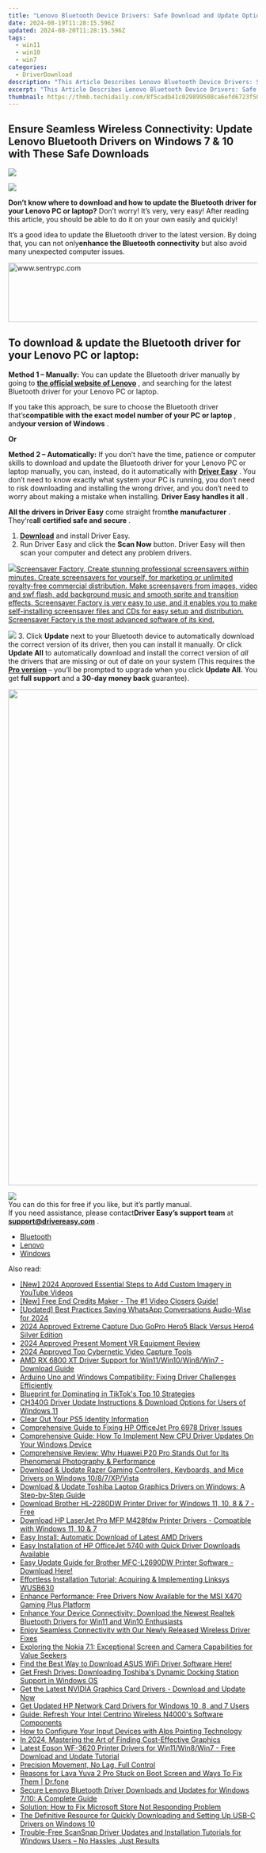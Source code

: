 ```yaml
---
title: "Lenovo Bluetooth Device Drivers: Safe Download and Update Options for Windows 7/10 Users"
date: 2024-08-19T11:28:15.596Z
updated: 2024-08-20T11:28:15.596Z
tags:
  - win11
  - win10
  - win7
categories:
  - DriverDownload
description: "This Article Describes Lenovo Bluetooth Device Drivers: Safe Download and Update Options for Windows 7/10 Users"
excerpt: "This Article Describes Lenovo Bluetooth Device Drivers: Safe Download and Update Options for Windows 7/10 Users"
thumbnail: https://thmb.techidaily.com/8f5cadb41c029899508ca6efd6723f50f45c76c5999800100c8f4f1fd518b7be.jpg
---
```


## Ensure Seamless Wireless Connectivity: Update Lenovo Bluetooth Drivers on Windows 7 & 10 with These Safe Downloads

<!-- affiliate ads begin -->
<a href="https://shop.systoolsgroup.com/affiliate.php?ACCOUNT=SYSTOOBY&AFFILIATE=108875&PATH=https%3A%2F%2Fwww.systoolsgroup.com%3FAFFILIATE%3D108875%26RESOURCE%3D%2BSysTools%2BPDF%2BUnlocker"><img src="https://www.systoolsgroup.com/box/pdf-unlocker.png" border="0"></a>
<!-- affiliate ads end -->
![](https://images.drivereasy.com/wp-content/uploads/2018/12/bluetooth.png)

 **Don’t know where to download and how to update the Bluetooth driver for your Lenovo PC or laptop?** Don’t worry! It’s very, very easy! After reading this article, you should be able to do it on your own easily and quickly!

 It’s a good idea to update the Bluetooth driver to the latest version. By doing that, you can not only**enhance the Bluetooth connectivity** but also avoid many unexpected computer issues.

<!-- affiliate ads begin -->
<a href="https://sentrypc.7eer.net/c/5597632/398457/3022" target="_top" id="398457"><img src="//a.impactradius-go.com/display-ad/3022-398457" border="0" alt="www.sentrypc.com" width="980" height="120"/></a><img height="0" width="0" src="https://sentrypc.7eer.net/i/5597632/398457/3022" style="position:absolute;visibility:hidden;" border="0" />
<!-- affiliate ads end -->
## **To download & update the Bluetooth driver for your Lenovo PC or laptop:**

**Method 1 – Manually:**  You can update the Bluetooth driver manually by going to **[the official website of Lenovo](https://shop-links.co/link/?exclusive=1&publisher_slug=itechdaily19598&url=https%3A%2F%2Fwww.lenovo.com%2Fus%2Fen%2F)**  , and searching for the latest Bluetooth driver for your Lenovo PC or laptop.

 If you take this approach, be sure to choose the Bluetooth driver that’s**compatible with the exact model number of your PC or laptop** , and**your version of Windows** .

**Or**

**Method 2 – Automatically:**   If you don’t have the time, patience or computer skills to download and update the Bluetooth driver for your Lenovo PC or laptop manually, you can, instead, do it automatically with **[Driver Easy](https://tools.techidaily.com/drivereasy/download/)**  .  You don’t need to know exactly what system your PC is running, you don’t need to risk downloading and installing the wrong driver, and you don’t need to worry about making a mistake when installing. **Driver Easy handles it all** .

**All the drivers in Driver Easy** come straight from**the manufacturer** . They‘re**all certified safe and secure** .

1. **[Download](https://tools.techidaily.com/drivereasy/download/)**  and install Driver Easy.
2. Run Driver Easy and click the **Scan Now**  button. Driver Easy will then scan your computer and detect any problem drivers.  
<!-- affiliate ads begin -->
<a href="https://secure.2checkout.com/order/checkout.php?PRODS=194977&QTY=1&AFFILIATE=108875&CART=1"><img src="https://www.blumentals.net/scrfactory/images/screensaver-software.png" border="0">Screensaver Factory, Create stunning professional screensavers within minutes. Create screensavers for yourself, for marketing or unlimited royalty-free commercial distribution. Make screensavers from images, video and swf flash, add background music and smooth sprite and transition effects. Screensaver Factory is very easy to use, and it enables you to make self-installing screensaver files and CDs for easy setup and distribution. Screensaver Factory is the most advanced software of its kind.</a>
<!-- affiliate ads end -->
![](https://images.drivereasy.com/wp-content/uploads/2018/12/Snap819.png)
3. Click **Update**  next to your Bluetooth device to automatically download the correct version of its driver, then you can install it manually. Or click **Update All**  to automatically download and install the correct version of _all_  the drivers that are missing or out of date on your system (This requires the **[Pro version](https://tools.techidaily.com/drivereasy/download/)**  – you’ll be prompted to upgrade when you click **Update All.** You get **full support**  and a **30-day money back**  guarantee).  
<!-- affiliate ads begin -->
<a href="https://lightailing.sjv.io/c/5597632/1725213/17190" target="_top" id="1725213"><img src="//a.impactradius-go.com/display-ad/17190-1725213" border="0" alt="" width="1000" height="1000"/></a><img height="0" width="0" src="https://imp.pxf.io/i/5597632/1725213/17190" style="position:absolute;visibility:hidden;" border="0" />
<!-- affiliate ads end -->
![](https://images.drivereasy.com/wp-content/uploads/2018/12/Snap820.png)  
 You can do this for free if you like, but it’s partly manual.  
 If you need assistance, please contact**Driver Easy’s support team** at **[support@drivereasy.com](https://tools.techidaily.com/drivereasy/download/)**  .

* [Bluetooth](https://tools.techidaily.com/drivereasy/download/)
* [Lenovo](https://tools.techidaily.com/drivereasy/download/)
* [Windows](https://tools.techidaily.com/drivereasy/download/)

<ins class="adsbygoogle"
     style="display:block"
     data-ad-format="autorelaxed"
     data-ad-client="ca-pub-7571918770474297"
     data-ad-slot="1223367746"></ins>



<ins class="adsbygoogle"
     style="display:block"
     data-ad-client="ca-pub-7571918770474297"
     data-ad-slot="8358498916"
     data-ad-format="auto"
     data-full-width-responsive="true"></ins>

<span class="atpl-alsoreadstyle">Also read:</span>
<div><ul>
<li><a href="https://youtube-web.techidaily.com/024-approved-essential-steps-to-add-custom-imagery-in-youtube-videos/"><u>[New] 2024 Approved  Essential Steps to Add Custom Imagery in YouTube Videos</u></a></li>
<li><a href="https://facebook-video-share.techidaily.com/new-free-end-credits-maker-the-1-video-closers-guide/"><u>[New] Free End Credits Maker - The #1 Video Closers Guide!</u></a></li>
<li><a href="https://visual-screen-recording.techidaily.com/updated-best-practices-saving-whatsapp-conversations-audio-wise-for-2024/"><u>[Updated] Best Practices  Saving WhatsApp Conversations Audio-Wise for 2024</u></a></li>
<li><a href="https://article-tips.techidaily.com/2024-approved-extreme-capture-duo-gopro-hero5-black-versus-hero4-silver-edition/"><u>2024 Approved  Extreme Capture Duo  GoPro Hero5 Black Versus Hero4 Silver Edition</u></a></li>
<li><a href="https://extra-support.techidaily.com/2024-approved-present-moment-vr-equipment-review/"><u>2024 Approved  Present Moment  VR Equipment Review</u></a></li>
<li><a href="https://screen-capture.techidaily.com/2024-approved-top-cybernetic-video-capture-tools/"><u>2024 Approved  Top Cybernetic Video Capture Tools</u></a></li>
<li><a href="https://hardware-help.techidaily.com/amd-rx-6800-xt-driver-support-for-win11win10win8win7-download-guide/"><u>AMD RX 6800 XT Driver Support for Win11/Win10/Win8/Win7 - Download Guide</u></a></li>
<li><a href="https://hardware-help.techidaily.com/arduino-uno-and-windows-compatibility-fixing-driver-challenges-efficiently/"><u>Arduino Uno and Windows Compatibility: Fixing Driver Challenges Efficiently</u></a></li>
<li><a href="https://tiktok-video-recordings.techidaily.com/blueprint-for-dominating-in-tiktoks-top-10-strategies/"><u>Blueprint for Dominating in TikTok's Top 10 Strategies</u></a></li>
<li><a href="https://hardware-help.techidaily.com/ch340g-driver-update-instructions-and-download-options-for-users-of-windows-11/"><u>CH340G Driver Update Instructions & Download Options for Users of Windows 11</u></a></li>
<li><a href="https://games-able.techidaily.com/clear-out-your-ps5-identity-information/"><u>Clear Out Your PS5 Identity Information</u></a></li>
<li><a href="https://hardware-help.techidaily.com/comprehensive-guide-to-fixing-hp-officejet-pro-6978-driver-issues/"><u>Comprehensive Guide to Fixing HP OfficeJet Pro 6978 Driver Issues</u></a></li>
<li><a href="https://hardware-help.techidaily.com/comprehensive-guide-how-to-implement-new-cpu-driver-updates-on-your-windows-device/"><u>Comprehensive Guide: How To Implement New CPU Driver Updates On Your Windows Device</u></a></li>
<li><a href="https://buynow-reviews.techidaily.com/comprehensive-review-why-huawei-p20-pro-stands-out-for-its-phenomenal-photography-and-performance/"><u>Comprehensive Review: Why Huawei P20 Pro Stands Out for Its Phenomenal Photography & Performance</u></a></li>
<li><a href="https://hardware-help.techidaily.com/download-and-update-razer-gaming-controllers-keyboards-and-mice-drivers-on-windows-1087xpvista/"><u>Download & Update Razer Gaming Controllers, Keyboards, and Mice Drivers on Windows 10/8/7/XP/Vista</u></a></li>
<li><a href="https://hardware-help.techidaily.com/download-and-update-toshiba-laptop-graphics-drivers-on-windows-a-step-by-step-guide/"><u>Download & Update Toshiba Laptop Graphics Drivers on Windows: A Step-by-Step Guide</u></a></li>
<li><a href="https://hardware-help.techidaily.com/download-brother-hl-2280dw-printer-driver-for-windows-11-10-8-and-7-free/"><u>Download Brother HL-2280DW Printer Driver for Windows 11, 10, 8 & 7 - Free</u></a></li>
<li><a href="https://hardware-help.techidaily.com/1722965865025-download-hp-laserjet-pro-mfp-m428fdw-printer-drivers-compatible-with-windows-11-10-and-7/"><u>Download HP LaserJet Pro MFP M428fdw Printer Drivers - Compatible with Windows 11, 10 & 7</u></a></li>
<li><a href="https://hardware-help.techidaily.com/easy-install-automatic-download-of-latest-amd-drivers/"><u>Easy Install: Automatic Download of Latest AMD Drivers</u></a></li>
<li><a href="https://hardware-help.techidaily.com/easy-installation-of-hp-officejet-5740-with-quick-driver-downloads-available/"><u>Easy Installation of HP OfficeJet 5740 with Quick Driver Downloads Available</u></a></li>
<li><a href="https://hardware-help.techidaily.com/easy-update-guide-for-brother-mfc-l2690dw-printer-software-download-here/"><u>Easy Update Guide for Brother MFC-L2690DW Printer Software - Download Here!</u></a></li>
<li><a href="https://hardware-help.techidaily.com/effortless-installation-tutorial-acquiring-and-implementing-linksys-wusb630/"><u>Effortless Installation Tutorial: Acquiring & Implementing Linksys WUSB630</u></a></li>
<li><a href="https://hardware-help.techidaily.com/enhance-performance-free-drivers-now-available-for-the-msi-x470-gaming-plus-platform/"><u>Enhance Performance: Free Drivers Now Available for the MSI X470 Gaming Plus Platform</u></a></li>
<li><a href="https://hardware-help.techidaily.com/enhance-your-device-connectivity-download-the-newest-realtek-bluetooth-drivers-for-win11-and-win10-enthusiasts/"><u>Enhance Your Device Connectivity: Download the Newest Realtek Bluetooth Drivers for Win11 and Win10 Enthusiasts</u></a></li>
<li><a href="https://hardware-help.techidaily.com/enjoy-seamless-connectivity-with-our-newly-released-wireless-driver-fixes/"><u>Enjoy Seamless Connectivity with Our Newly Released Wireless Driver Fixes</u></a></li>
<li><a href="https://buynow-info.techidaily.com/exploring-the-nokia-71-exceptional-screen-and-camera-capabilities-for-value-seekers/"><u>Exploring the Nokia 7.1: Exceptional Screen and Camera Capabilities for Value Seekers</u></a></li>
<li><a href="https://hardware-help.techidaily.com/find-the-best-way-to-download-asus-wifi-driver-software-here/"><u>Find the Best Way to Download ASUS WiFi Driver Software Here!</u></a></li>
<li><a href="https://hardware-help.techidaily.com/get-fresh-drives-downloading-toshibas-dynamic-docking-station-support-in-windows-os/"><u>Get Fresh Drives: Downloading Toshiba's Dynamic Docking Station Support in Windows OS</u></a></li>
<li><a href="https://hardware-help.techidaily.com/get-the-latest-nvidia-graphics-card-drivers-download-and-update-now/"><u>Get the Latest NVIDIA Graphics Card Drivers - Download and Update Now</u></a></li>
<li><a href="https://hardware-help.techidaily.com/get-updated-hp-network-card-drivers-for-windows-10-8-and-7-users/"><u>Get Updated HP Network Card Drivers for Windows 10, 8, and 7 Users</u></a></li>
<li><a href="https://hardware-help.techidaily.com/guide-refresh-your-intel-centrino-wireless-n4000s-software-components/"><u>Guide: Refresh Your Intel Centrino Wireless N4000's Software Components</u></a></li>
<li><a href="https://hardware-help.techidaily.com/how-to-configure-your-input-devices-with-alps-pointing-technology/"><u>How to Configure Your Input Devices with Alps Pointing Technology</u></a></li>
<li><a href="https://extra-support.techidaily.com/in-2024-mastering-the-art-of-finding-cost-effective-graphics/"><u>In 2024, Mastering the Art of Finding Cost-Effective Graphics</u></a></li>
<li><a href="https://hardware-help.techidaily.com/latest-epson-wf-3620-printer-drivers-for-win11win8win7-free-download-and-update-tutorial/"><u>Latest Epson WF-3620 Printer Drivers for Win11/Win8/Win7 - Free Download and Update Tutorial</u></a></li>
<li><a href="https://driver-error.techidaily.com/precision-movement-no-lag-full-control/"><u>Precision Movement, No Lag, Full Control</u></a></li>
<li><a href="https://fix-guide.techidaily.com/reasons-for-lava-yuva-2-pro-stuck-on-boot-screen-and-ways-to-fix-them-drfone-by-drfone-fix-android-problems-fix-android-problems/"><u>Reasons for Lava Yuva 2 Pro Stuck on Boot Screen and Ways To Fix Them | Dr.fone</u></a></li>
<li><a href="https://hardware-help.techidaily.com/secure-lenovo-bluetooth-driver-downloads-and-updates-for-windows-710-a-complete-guide/"><u>Secure Lenovo Bluetooth Driver Downloads and Updates for Windows 7/10: A Complete Guide</u></a></li>
<li><a href="https://win-howtos.techidaily.com/solution-how-to-fix-microsoft-store-not-responding-problem/"><u>Solution: How to Fix Microsoft Store Not Responding Problem</u></a></li>
<li><a href="https://hardware-help.techidaily.com/the-definitive-resource-for-quickly-downloading-and-setting-up-usb-c-drivers-on-windows-10/"><u>The Definitive Resource for Quickly Downloading and Setting Up USB-C Drivers on Windows 10</u></a></li>
<li><a href="https://hardware-help.techidaily.com/1722978895256-trouble-free-scansnap-driver-updates-and-installation-tutorials-for-windows-users-no-hassles-just-results/"><u>Trouble-Free ScanSnap Driver Updates and Installation Tutorials for Windows Users – No Hassles, Just Results</u></a></li>
</ul></div>
